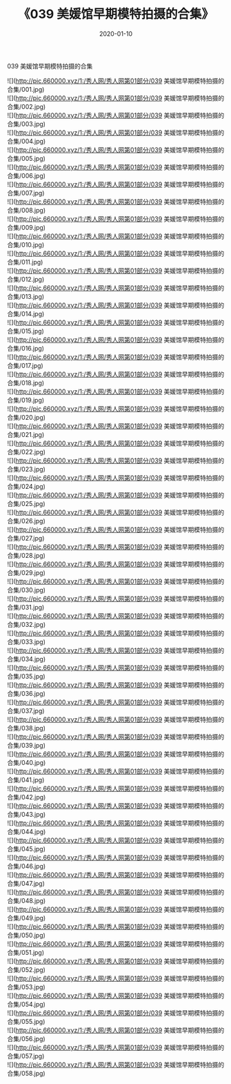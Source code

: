 ﻿---
layout: post
title:  《039 美媛馆早期模特拍摄的合集》
date:   2020-01-10
img: http://pic.660000.xyz/1:/秀人网/秀人网第01部分/039 美媛馆早期模特拍摄的合集/000.jpg
categories: [美女, 清纯, 唯美]
---

039 美媛馆早期模特拍摄的合集

  ![](http://pic.660000.xyz/1:/秀人网/秀人网第01部分/039 美媛馆早期模特拍摄的合集/001.jpg) <br> ![](http://pic.660000.xyz/1:/秀人网/秀人网第01部分/039 美媛馆早期模特拍摄的合集/002.jpg) <br> ![](http://pic.660000.xyz/1:/秀人网/秀人网第01部分/039 美媛馆早期模特拍摄的合集/003.jpg) <br> ![](http://pic.660000.xyz/1:/秀人网/秀人网第01部分/039 美媛馆早期模特拍摄的合集/004.jpg) <br> ![](http://pic.660000.xyz/1:/秀人网/秀人网第01部分/039 美媛馆早期模特拍摄的合集/005.jpg) <br> ![](http://pic.660000.xyz/1:/秀人网/秀人网第01部分/039 美媛馆早期模特拍摄的合集/006.jpg) <br> ![](http://pic.660000.xyz/1:/秀人网/秀人网第01部分/039 美媛馆早期模特拍摄的合集/007.jpg) <br> ![](http://pic.660000.xyz/1:/秀人网/秀人网第01部分/039 美媛馆早期模特拍摄的合集/008.jpg) <br> ![](http://pic.660000.xyz/1:/秀人网/秀人网第01部分/039 美媛馆早期模特拍摄的合集/009.jpg) <br> ![](http://pic.660000.xyz/1:/秀人网/秀人网第01部分/039 美媛馆早期模特拍摄的合集/010.jpg) <br> ![](http://pic.660000.xyz/1:/秀人网/秀人网第01部分/039 美媛馆早期模特拍摄的合集/011.jpg) <br> ![](http://pic.660000.xyz/1:/秀人网/秀人网第01部分/039 美媛馆早期模特拍摄的合集/012.jpg) <br> ![](http://pic.660000.xyz/1:/秀人网/秀人网第01部分/039 美媛馆早期模特拍摄的合集/013.jpg) <br> ![](http://pic.660000.xyz/1:/秀人网/秀人网第01部分/039 美媛馆早期模特拍摄的合集/014.jpg) <br> ![](http://pic.660000.xyz/1:/秀人网/秀人网第01部分/039 美媛馆早期模特拍摄的合集/015.jpg) <br> ![](http://pic.660000.xyz/1:/秀人网/秀人网第01部分/039 美媛馆早期模特拍摄的合集/016.jpg) <br> ![](http://pic.660000.xyz/1:/秀人网/秀人网第01部分/039 美媛馆早期模特拍摄的合集/017.jpg) <br> ![](http://pic.660000.xyz/1:/秀人网/秀人网第01部分/039 美媛馆早期模特拍摄的合集/018.jpg) <br> ![](http://pic.660000.xyz/1:/秀人网/秀人网第01部分/039 美媛馆早期模特拍摄的合集/019.jpg) <br> ![](http://pic.660000.xyz/1:/秀人网/秀人网第01部分/039 美媛馆早期模特拍摄的合集/020.jpg) <br> ![](http://pic.660000.xyz/1:/秀人网/秀人网第01部分/039 美媛馆早期模特拍摄的合集/021.jpg) <br> ![](http://pic.660000.xyz/1:/秀人网/秀人网第01部分/039 美媛馆早期模特拍摄的合集/022.jpg) <br> ![](http://pic.660000.xyz/1:/秀人网/秀人网第01部分/039 美媛馆早期模特拍摄的合集/023.jpg) <br> ![](http://pic.660000.xyz/1:/秀人网/秀人网第01部分/039 美媛馆早期模特拍摄的合集/024.jpg) <br> ![](http://pic.660000.xyz/1:/秀人网/秀人网第01部分/039 美媛馆早期模特拍摄的合集/025.jpg) <br> ![](http://pic.660000.xyz/1:/秀人网/秀人网第01部分/039 美媛馆早期模特拍摄的合集/026.jpg) <br> ![](http://pic.660000.xyz/1:/秀人网/秀人网第01部分/039 美媛馆早期模特拍摄的合集/027.jpg) <br> ![](http://pic.660000.xyz/1:/秀人网/秀人网第01部分/039 美媛馆早期模特拍摄的合集/028.jpg) <br> ![](http://pic.660000.xyz/1:/秀人网/秀人网第01部分/039 美媛馆早期模特拍摄的合集/029.jpg) <br> ![](http://pic.660000.xyz/1:/秀人网/秀人网第01部分/039 美媛馆早期模特拍摄的合集/030.jpg) <br> ![](http://pic.660000.xyz/1:/秀人网/秀人网第01部分/039 美媛馆早期模特拍摄的合集/031.jpg) <br> ![](http://pic.660000.xyz/1:/秀人网/秀人网第01部分/039 美媛馆早期模特拍摄的合集/032.jpg) <br> ![](http://pic.660000.xyz/1:/秀人网/秀人网第01部分/039 美媛馆早期模特拍摄的合集/033.jpg) <br> ![](http://pic.660000.xyz/1:/秀人网/秀人网第01部分/039 美媛馆早期模特拍摄的合集/034.jpg) <br> ![](http://pic.660000.xyz/1:/秀人网/秀人网第01部分/039 美媛馆早期模特拍摄的合集/035.jpg) <br> ![](http://pic.660000.xyz/1:/秀人网/秀人网第01部分/039 美媛馆早期模特拍摄的合集/036.jpg) <br> ![](http://pic.660000.xyz/1:/秀人网/秀人网第01部分/039 美媛馆早期模特拍摄的合集/037.jpg) <br> ![](http://pic.660000.xyz/1:/秀人网/秀人网第01部分/039 美媛馆早期模特拍摄的合集/038.jpg) <br> ![](http://pic.660000.xyz/1:/秀人网/秀人网第01部分/039 美媛馆早期模特拍摄的合集/039.jpg) <br> ![](http://pic.660000.xyz/1:/秀人网/秀人网第01部分/039 美媛馆早期模特拍摄的合集/040.jpg) <br> ![](http://pic.660000.xyz/1:/秀人网/秀人网第01部分/039 美媛馆早期模特拍摄的合集/041.jpg) <br> ![](http://pic.660000.xyz/1:/秀人网/秀人网第01部分/039 美媛馆早期模特拍摄的合集/042.jpg) <br> ![](http://pic.660000.xyz/1:/秀人网/秀人网第01部分/039 美媛馆早期模特拍摄的合集/043.jpg) <br> ![](http://pic.660000.xyz/1:/秀人网/秀人网第01部分/039 美媛馆早期模特拍摄的合集/044.jpg) <br> ![](http://pic.660000.xyz/1:/秀人网/秀人网第01部分/039 美媛馆早期模特拍摄的合集/045.jpg) <br> ![](http://pic.660000.xyz/1:/秀人网/秀人网第01部分/039 美媛馆早期模特拍摄的合集/046.jpg) <br> ![](http://pic.660000.xyz/1:/秀人网/秀人网第01部分/039 美媛馆早期模特拍摄的合集/047.jpg) <br> ![](http://pic.660000.xyz/1:/秀人网/秀人网第01部分/039 美媛馆早期模特拍摄的合集/048.jpg) <br> ![](http://pic.660000.xyz/1:/秀人网/秀人网第01部分/039 美媛馆早期模特拍摄的合集/049.jpg) <br> ![](http://pic.660000.xyz/1:/秀人网/秀人网第01部分/039 美媛馆早期模特拍摄的合集/050.jpg) <br> ![](http://pic.660000.xyz/1:/秀人网/秀人网第01部分/039 美媛馆早期模特拍摄的合集/051.jpg) <br> ![](http://pic.660000.xyz/1:/秀人网/秀人网第01部分/039 美媛馆早期模特拍摄的合集/052.jpg) <br> ![](http://pic.660000.xyz/1:/秀人网/秀人网第01部分/039 美媛馆早期模特拍摄的合集/053.jpg) <br> ![](http://pic.660000.xyz/1:/秀人网/秀人网第01部分/039 美媛馆早期模特拍摄的合集/054.jpg) <br> ![](http://pic.660000.xyz/1:/秀人网/秀人网第01部分/039 美媛馆早期模特拍摄的合集/055.jpg) <br> ![](http://pic.660000.xyz/1:/秀人网/秀人网第01部分/039 美媛馆早期模特拍摄的合集/056.jpg) <br> ![](http://pic.660000.xyz/1:/秀人网/秀人网第01部分/039 美媛馆早期模特拍摄的合集/057.jpg) <br> ![](http://pic.660000.xyz/1:/秀人网/秀人网第01部分/039 美媛馆早期模特拍摄的合集/058.jpg) <br>